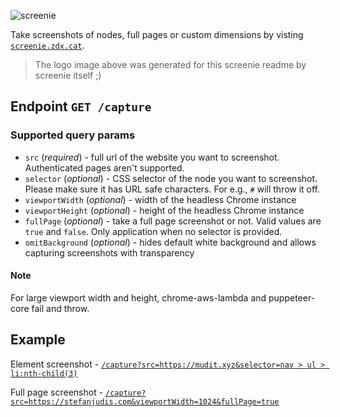 ![screenie](https://screenie.zdx.cat/capture?src=https://screenie.zdx.cat&selector=header&omitBackground=true&viewportWidth=800)

Take screenshots of nodes, full pages or custom dimensions by visting
[`screenie.zdx.cat`](https://screenie.zdx.cat).

> The logo image above was generated for this screenie readme by screenie itself ;)

## Endpoint `GET /capture`

### Supported query params

- `src` (_required_) - full url of the website you want to screenshot. Authenticated pages aren't
  supported.
- `selector` (_optional_) - CSS selector of the node you want to screenshot. Please make sure it has
  URL safe characters. For e.g., `#` will throw it off.
- `viewportWidth` (_optional_) - width of the headless Chrome instance
- `viewportHeight` (_optional_) - height of the headless Chrome instance
- `fullPage` (_optional_) - take a full page screenshot or not. Valid values are `true` and `false`.
  Only application when no selector is provided.
- `omitBackground` (_optional_) - hides default white background and allows capturing screenshots
  with transparency
  
#### Note

For large viewport width and height, chrome-aws-lambda and puppeteer-core fail and throw.

## Example

Element screenshot -
[`/capture?src=https://mudit.xyz&selector=nav > ul > li:nth-child(3)`](<https://screenie.zdx.cat/capture?src=https://mudit.xyz&selector=nav%20%3E%20ul%20%3E%20li:nth-child(3)>)

Full page screenshot -
[`/capture?src=https://stefanjudis.com&viewportWidth=1024&fullPage=true`](https://screenie.zdx.cat/capture?src=https://stefanjudis.com&viewportWidth=1024&fullPage=true)
